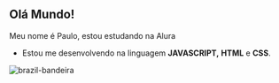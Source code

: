 ## Olá Mundo! 

  Meu nome é Paulo, estou estudando na Alura

- Estou me desenvolvendo na linguagem **JAVASCRIPT,** **HTML** e **CSS**.

![brazil-bandeira](https://github.com/user-attachments/assets/0c4ec1a4-82ef-460e-8ab9-09dfba0b7cae)

